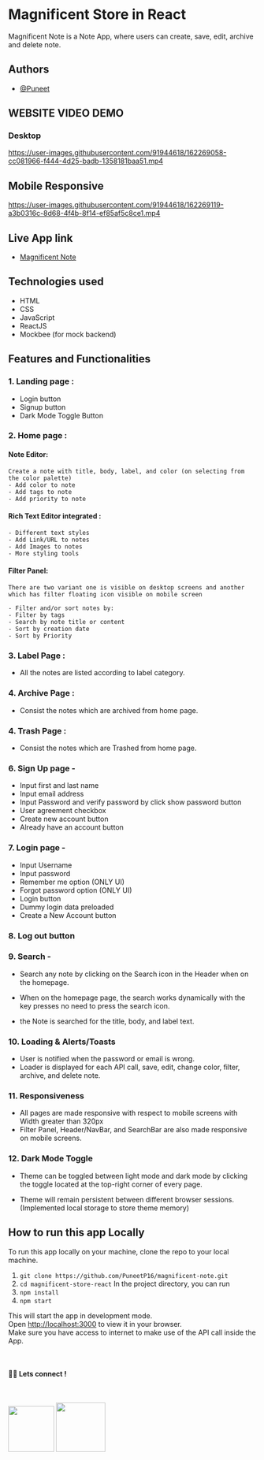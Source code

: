 # Magnificent Store in React

Magnificent Note is a Note App, where users can create, save, edit, archive and delete note.

## Authors

- [@Puneet](https://github.com/PuneetP16)

## WEBSITE VIDEO DEMO

### Desktop
https://user-images.githubusercontent.com/91944618/162269058-cc081966-f444-4d25-badb-1358181baa51.mp4
## Mobile Responsive
https://user-images.githubusercontent.com/91944618/162269119-a3b0316c-8d68-4f4b-8f14-ef85af5c8ce1.mp4

## Live App link

- [Magnificent Note](https://magnificent-note.netlify.app/)

## Technologies used

- HTML
- CSS
- JavaScript
- ReactJS
- Mockbee (for mock backend)

## Features and Functionalities

### 1. Landing page :

- Login button
- Signup button
- Dark Mode Toggle Button

### 2. Home page :

#### Note Editor:

    Create a note with title, body, label, and color (on selecting from the color palette)
    - Add color to note
    - Add tags to note
    - Add priority to note

#### Rich Text Editor integrated :

    - Different text styles
    - Add Link/URL to notes
    - Add Images to notes
    - More styling tools

#### Filter Panel:

    There are two variant one is visible on desktop screens and another which has filter floating icon visible on mobile screen

    - Filter and/or sort notes by:
    - Filter by tags
    - Search by note title or content
    - Sort by creation date
    - Sort by Priority

### 3. Label Page :

- All the notes are listed according to label category.

### 4. Archive Page :

- Consist the notes which are archived from home page.

### 4. Trash Page :

- Consist the notes which are Trashed from home page.

### 6. Sign Up page -

- Input first and last name
- Input email address
- Input Password and verify password by click show password button
- User agreement checkbox
- Create new account button
- Already have an account button

### 7. Login page -

- Input Username
- Input password
- Remember me option (ONLY UI)
- Forgot password option (ONLY UI)
- Login button
- Dummy login data preloaded
- Create a New Account button

### 8. Log out button

### 9. Search -

- Search any note by clicking on the Search icon in the Header when on the homepage.

- When on the homepage page, the search works dynamically with the key presses no need to press the search icon.

- the Note is searched for the title, body, and label text.

### 10. Loading & Alerts/Toasts

- User is notified when the password or email is wrong.
- Loader is displayed for each API call, save, edit, change color, filter, archive, and delete note.

### 11. Responsiveness

- All pages are made responsive with respect to mobile screens with Width greater than 320px
- Filter Panel, Header/NavBar, and SearchBar are also made responsive on mobile screens.


### 12. Dark Mode Toggle

- Theme can be toggled between light mode and dark mode by clicking the toggle located at the top-right corner of every page.

- Theme will remain persistent between different browser sessions. (Implemented local storage to store theme memory)

## **How to run this app Locally**

To run this app locally on your machine, clone the repo to your local machine.

1. `git clone https://github.com/PuneetP16/magnificent-note.git`
2. `cd magnificent-store-react`
   In the project directory, you can run
3. `npm install`
4. `npm start`

This will start the app in development mode.\
Open [http://localhost:3000](http://localhost:3000) to view it in your browser.\
Make sure you have access to internet to make use of the API call inside the App.

<br>

#### 👨‍💻 Lets connect !

<br>

<a href="https://twitter.com/Puneet16_/"><img src="https://img.shields.io/badge/Twitter-1DA1F2?style=for-the-badge&logo=twitter&logoColor=white" width="93px"/></a>
<a href="https://www.linkedin.com/in/Puneet16/"><img src="https://img.shields.io/badge/LinkedIn-0077B5?style=for-the-badge&logo=linkedin&logoColor=white" width="100px"/></a>
